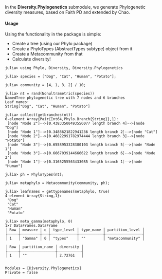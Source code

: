In the **Diversity.Phylogenetics** submodule, we generate Phylogenetic
diversity measures, based on Faith PD and extended by Chao.

#### Usage

Using the functionality in the package is simple:

 - Create a tree (using our Phylo package)
 - Create a PhyloTypes (AbstractTypes subtype) object from it
 - Create a Metacommunity from that
 - Calculate diversity!

```julia-repl
julia> using Phylo, Diversity, Diversity.Phylogenetics

julia> species = ["Dog", "Cat", "Human", "Potato"];

julia> community = [4, 1, 3, 2] / 10;

julia> nt = rand(Nonultrametric(species))
NamedTree phylogenetic tree with 7 nodes and 6 branches
Leaf names:
String["Dog", "Cat", "Human", "Potato"]

julia> collect(getbranches(nt))
6-element Array{Pair{Int64,Phylo.Branch{String}},1}:
 [node "Node 2"]-->[0.43833500493556077 length branch 4]-->[node "Dog"]
 [node "Node 1"]-->[0.3488621822941236 length branch 2]-->[node "Cat"]
 [node "Node 2"]-->[0.46822991782974444 length branch 3]-->[node "Potato"]
 [node "Node 3"]-->[0.6558953328300103 length branch 5]-->[node "Node 1"]
 [node "Node 3"]-->[0.6667039144666622 length branch 6]-->[node "Node 2"]
 [node "Node 1"]-->[0.3165255563433085 length branch 1]-->[node "Human"]

julia> ph = PhyloTypes(nt);

julia> metaphylo = Metacommunity(community, ph);

julia> leafnames = gettypenames(metaphylo, true)
4-element Array{String,1}:
 "Dog"
 "Cat"
 "Human"
 "Potato"

julia> meta_gamma(metaphylo, 0)
1×7 DataFrames.DataFrame
│ Row │ measure │ q │ type_level │ type_name │ partition_level │
├─────┼─────────┼───┼────────────┼───────────┼─────────────────┤
│ 1   │ "Gamma" │ 0 │ "types"    │ ""        │ "metacommunity" │

│ Row │ partition_name │ diversity │
├─────┼────────────────┼───────────┤
│ 1   │ ""             │ 2.72761   │
```

```@contents
```

```@autodocs
Modules = [Diversity.Phylogenetics]
Private = false
```

```@index
```
